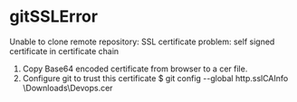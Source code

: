 # gitSSLError
Unable to clone remote repository: SSL certificate problem: self signed certificate in certificate chain


1. Copy Base64 encoded certificate from browser to a cer file.
2. Configure git to trust this certificate
$ git config --global http.sslCAInfo \Downloads\Devops.cer
